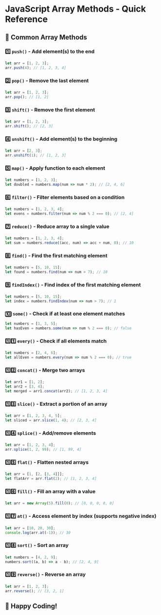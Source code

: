 # JavaScript Array Methods - Quick Reference

## 📌 Common Array Methods

### 1️⃣ `push()` - Add element(s) to the end
```javascript
let arr = [1, 2, 3];
arr.push(4); // [1, 2, 3, 4]
```

### 2️⃣ `pop()` - Remove the last element
```javascript
let arr = [1, 2, 3];
arr.pop(); // [1, 2]
```

### 3️⃣ `shift()` - Remove the first element
```javascript
let arr = [1, 2, 3];
arr.shift(); // [2, 3]
```

### 4️⃣ `unshift()` - Add element(s) to the beginning
```javascript
let arr = [2, 3];
arr.unshift(1); // [1, 2, 3]
```

### 5️⃣ `map()` - Apply function to each element
```javascript
let numbers = [1, 2, 3];
let doubled = numbers.map(num => num * 2); // [2, 4, 6]
```

### 6️⃣ `filter()` - Filter elements based on a condition
```javascript
let numbers = [1, 2, 3, 4];
let evens = numbers.filter(num => num % 2 === 0); // [2, 4]
```

### 7️⃣ `reduce()` - Reduce array to a single value
```javascript
let numbers = [1, 2, 3, 4];
let sum = numbers.reduce((acc, num) => acc + num, 0); // 10
```

### 8️⃣ `find()` - Find the first matching element
```javascript
let numbers = [5, 10, 15];
let found = numbers.find(num => num > 7); // 10
```

### 9️⃣ `findIndex()` - Find index of the first matching element
```javascript
let numbers = [5, 10, 15];
let index = numbers.findIndex(num => num > 7); // 1
```

### 🔟 `some()` - Check if at least one element matches
```javascript
let numbers = [1, 3, 5];
let hasEven = numbers.some(num => num % 2 === 0); // false
```

### 1️⃣1️⃣ `every()` - Check if all elements match
```javascript
let numbers = [2, 4, 6];
let allEven = numbers.every(num => num % 2 === 0); // true
```

### 1️⃣2️⃣ `concat()` - Merge two arrays
```javascript
let arr1 = [1, 2];
let arr2 = [3, 4];
let merged = arr1.concat(arr2); // [1, 2, 3, 4]
```

### 1️⃣3️⃣ `slice()` - Extract a portion of an array
```javascript
let arr = [1, 2, 3, 4, 5];
let sliced = arr.slice(1, 4); // [2, 3, 4]
```

### 1️⃣4️⃣ `splice()` - Add/remove elements
```javascript
let arr = [1, 2, 3, 4];
arr.splice(1, 2, 99); // [1, 99, 4]
```

### 1️⃣5️⃣ `flat()` - Flatten nested arrays
```javascript
let arr = [1, [2, [3, 4]]];
let flatArr = arr.flat(2); // [1, 2, 3, 4]
```

### 1️⃣6️⃣ `fill()` - Fill an array with a value
```javascript
let arr = new Array(5).fill(0); // [0, 0, 0, 0, 0]
```

### 1️⃣7️⃣ `at()` - Access element by index (supports negative index)
```javascript
let arr = [10, 20, 30];
console.log(arr.at(-1)); // 30
```

### 1️⃣8️⃣ `sort()` - Sort an array
```javascript
let numbers = [4, 2, 9];
numbers.sort((a, b) => a - b); // [2, 4, 9]
```

### 1️⃣9️⃣ `reverse()` - Reverse an array
```javascript
let arr = [1, 2, 3];
arr.reverse(); // [3, 2, 1]
```

## 🚀 Happy Coding!

